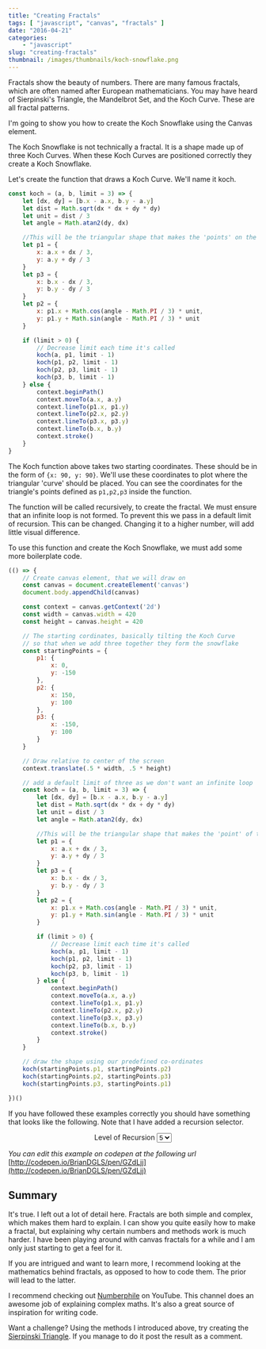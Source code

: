 ```yaml
---
title: "Creating Fractals"
tags: [ "javascript", "canvas", "fractals" ]
date: "2016-04-21"
categories:
    - "javascript"
slug: "creating-fractals"
thumbnail: /images/thumbnails/koch-snowflake.png
---
```


Fractals show the beauty of numbers. There are many famous fractals, which are often named after European mathematicians. You may have heard of Sierpinski's Triangle, the Mandelbrot Set, and the Koch Curve. These are all fractal patterns.

<!--more-->

I'm going to show you how to create the Koch Snowflake using the Canvas element.

The Koch Snowflake is not technically a fractal. It is a shape made up of three Koch Curves. When these Koch Curves are positioned correctly they create a Koch Snowflake.

Let's create the function that draws a Koch Curve. We'll name it koch.

```javascript
const koch = (a, b, limit = 3) => {
    let [dx, dy] = [b.x - a.x, b.y - a.y]
    let dist = Math.sqrt(dx * dx + dy * dy)
    let unit = dist / 3
    let angle = Math.atan2(dy, dx)

    //This will be the triangular shape that makes the 'points' on the snowflake
    let p1 = {
        x: a.x + dx / 3,
        y: a.y + dy / 3
    }
    let p3 = {
        x: b.x - dx / 3,
        y: b.y - dy / 3
    }
    let p2 = {
        x: p1.x + Math.cos(angle - Math.PI / 3) * unit,
        y: p1.y + Math.sin(angle - Math.PI / 3) * unit
    }

    if (limit > 0) {
        // Decrease limit each time it's called
        koch(a, p1, limit - 1)
        koch(p1, p2, limit - 1)
        koch(p2, p3, limit - 1)
        koch(p3, b, limit - 1)
    } else {
        context.beginPath()
        context.moveTo(a.x, a.y)
        context.lineTo(p1.x, p1.y)
        context.lineTo(p2.x, p2.y)
        context.lineTo(p3.x, p3.y)
        context.lineTo(b.x, b.y)
        context.stroke()
    }
}
```

The Koch function above takes two starting coordinates. These should be in the form of `{x: 90, y: 90}`. We'll use these coordinates to plot where the triangular 'curve' should be placed. You can see the coordinates for the triangle's points defined as `p1,p2,p3` inside the function.

The function will be called recursively, to create the fractal. We must ensure that an infinite loop is not formed. To prevent this we pass in a default limit of recursion. This can be changed. Changing it to a higher number, will add little visual difference.

To use this function and create the Koch Snowflake, we must add some more boilerplate code.

```javascript
(() => {
    // Create canvas element, that we will draw on
    const canvas = document.createElement('canvas')
    document.body.appendChild(canvas)

    const context = canvas.getContext('2d')
    const width = canvas.width = 420
    const height = canvas.height = 420

    // The starting cordinates, basically tilting the Koch Curve
    // so that when we add three together they form the snowflake
    const startingPoints = {
        p1: {
            x: 0,
            y: -150
        },
        p2: {
            x: 150,
            y: 100
        },
        p3: {
            x: -150,
            y: 100
        }
    }

    // Draw relative to center of the screen
    context.translate(.5 * width, .5 * height)

    // add a default limit of three as we don't want an infinite loop
    const koch = (a, b, limit = 3) => {
        let [dx, dy] = [b.x - a.x, b.y - a.y]
        let dist = Math.sqrt(dx * dx + dy * dy)
        let unit = dist / 3
        let angle = Math.atan2(dy, dx)

        //This will be the triangular shape that makes the 'point' of the curve
        let p1 = {
            x: a.x + dx / 3,
            y: a.y + dy / 3
        }
        let p3 = {
            x: b.x - dx / 3,
            y: b.y - dy / 3
        }
        let p2 = {
            x: p1.x + Math.cos(angle - Math.PI / 3) * unit,
            y: p1.y + Math.sin(angle - Math.PI / 3) * unit
        }

        if (limit > 0) {
            // Decrease limit each time it's called
            koch(a, p1, limit - 1)
            koch(p1, p2, limit - 1)
            koch(p2, p3, limit - 1)
            koch(p3, b, limit - 1)
        } else {
            context.beginPath()
            context.moveTo(a.x, a.y)
            context.lineTo(p1.x, p1.y)
            context.lineTo(p2.x, p2.y)
            context.lineTo(p3.x, p3.y)
            context.lineTo(b.x, b.y)
            context.stroke()
        }
    }

    // draw the shape using our predefined co-ordinates
    koch(startingPoints.p1, startingPoints.p2)
    koch(startingPoints.p2, startingPoints.p3)
    koch(startingPoints.p3, startingPoints.p1)

})()
```

If you have followed these examples correctly you should have something that looks like the following.
Note that I have added a recursion selector.

<style>
  .demo {
    text-align: center;
  }
</style>
<div class="demo">
  <label for="recursion">Level of Recursion</label>

  <select name="recursion" id="recursion">
      <option value="1">1</option>
      <option value="2">2</option>
      <option value="3">3</option>
      <option value="4">4</option>
      <option value="5" selected>5</option>
      <option value="6">6</option>
      <option value="7">7</option>
  </select>

  <div id="canvas"></div>
</div>

<script>
(function(){var e=document.createElement('canvas');document.getElementById('canvas').appendChild(e);var c=e.getContext('2d'),q=e.width=420,r=e.height=420,m={x:0,y:-150},n={x:150,y:100},p={x:-150,y:100};c.translate(.5*q,.5*r);var a=function d(f,g){var a=2>=arguments.length||void 0===arguments[2]?3:arguments[2],b=g.x-f.x,l=g.y-f.y,h=Math.sqrt(b*b+l*l)/3,e=Math.atan2(l,b),k={x:f.x+b/3,y:f.y+l/3},b={x:g.x-b/3,y:g.y-l/3},h={x:k.x+Math.cos(e-Math.PI/3)*h,y:k.y+Math.sin(e-Math.PI/3)*h};0<a?(d(f,k,a-1),d(k,
h,a-1),d(h,b,a-1),d(b,g,a-1)):(c.beginPath(),c.moveTo(f.x,f.y),c.lineTo(k.x,k.y),c.lineTo(h.x,h.y),c.lineTo(b.x,b.y),c.lineTo(g.x,g.y),c.stroke())};a(m,n,5);a(n,p,5);a(p,m,5);var t=document.getElementById('recursion');t.onchange=function(){var d=t.options[t.selectedIndex].value;c.clearRect(-q/2,r/-2,q,r);a(m,n,d);a(n,p,d);a(p,m,d)}})();
</script>

_You can edit this example on codepen at the following url_
[http://codepen.io/BrianDGLS/pen/GZdLjj](http://codepen.io/BrianDGLS/pen/GZdLjj)

## Summary

It's true. I left out a lot of detail here. Fractals are both simple and complex, which makes them hard to explain. I can show you quite easily how to make a fractal, but explaining why certain numbers and methods work is much harder. I have been playing around with canvas fractals for a while and I am only just starting to get a feel for it.

If you are intrigued and want to learn more, I recommend looking at the mathematics behind fractals, as opposed to how to code them. The prior will lead to the latter.

I recommend checking out <a href="https://www.youtube.com/user/numberphile/videos">Numberphile</a> on YouTube. This channel does an awesome job of explaining complex maths. It's also a great source of inspiration for writing code.

Want a challenge? Using the methods I introduced above, try creating the <a href="https://en.wikipedia.org/wiki/Sierpinski_triangle">Sierpinski Triangle</a>. If you manage to do it post the result as a comment.
